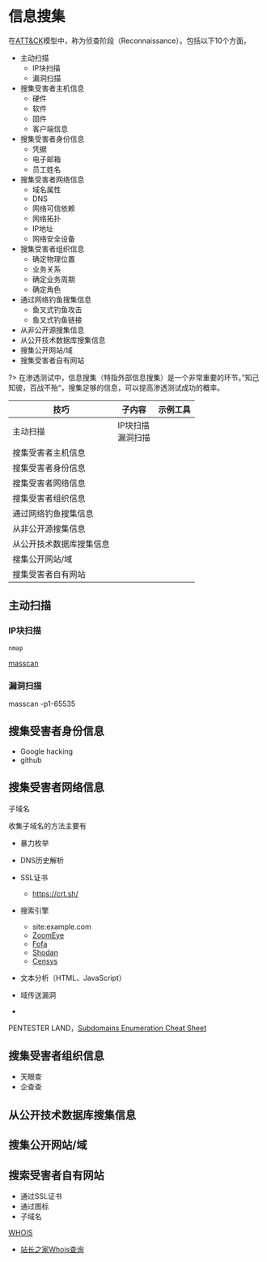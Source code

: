 # 信息搜集

在[ATT&CK](https://attack.mitre.org/)模型中，称为侦查阶段（Reconnaissance）。包括以下10个方面，

- 主动扫描
  - IP块扫描
  - 漏洞扫描
- 搜集受害者主机信息
  - 硬件
  - 软件
  - 固件
  - 客户端信息
- 搜集受害者身份信息
  - 凭据
  - 电子邮箱
  - 员工姓名
- 搜集受害者网络信息
  - 域名属性
  - DNS
  - 网络可信依赖
  - 网络拓扑
  - IP地址
  - 网络安全设备
- 搜集受害者组织信息
  - 确定物理位置
  - 业务关系
  - 确定业务周期
  - 确定角色
- 通过网络钓鱼搜集信息
  - 鱼叉式钓鱼攻击
  - 鱼叉式钓鱼链接
- 从非公开源搜集信息
- 从公开技术数据库搜集信息
- 搜集公开网站/域
- 搜集受害者自有网站

?> 在渗透测试中，信息搜集（特指外部信息搜集）是一个非常重要的环节。”知己知彼，百战不殆“，搜集足够的信息，可以提高渗透测试成功的概率。

| 技巧                     | 子内容                 | 示例工具 |
| ------------------------ | ---------------------- | -------- |
   | 主动扫描                 | IP块扫描<br />漏洞扫描 |          |
   | 搜集受害者主机信息       |                        |          |
   | 搜集受害者身份信息       |                        |          |
   | 搜集受害者网络信息       |                        |          |
   | 搜集受害者组织信息       |                        |          |
   | 通过网络钓鱼搜集信息     |                        |          |
   | 从非公开源搜集信息       |                        |          |
   | 从公开技术数据库搜集信息 |                        |          |
   | 搜集公开网站/域          |                        |          |
   | 搜集受害者自有网站       |                        |          |

## 主动扫描

### IP块扫描

`nmap`

[masscan](https://github.com/robertdavidgraham/masscan)

### 漏洞扫描

masscan -p1-65535 

## 搜集受害者身份信息

- Google hacking
- github

## 搜集受害者网络信息

子域名

收集子域名的方法主要有

- 暴力枚举
- DNS历史解析
- SSL证书
  - https://crt.sh/
- 搜索引擎
  - site:example.com
  - [ZoomEye](https://www.zoomeye.org/)
  - [Fofa](https://fofa.so/)
  - [Shodan](https://www.shodan.io/)
  - [Censys](https://search.censys.io/)
- 文本分析（HTML、JavaScript）
- 域传送漏洞

- 



PENTESTER LAND，[Subdomains Enumeration Cheat Sheet](https://pentester.land/cheatsheets/2018/11/14/subdomains-enumeration-cheatsheet.html)

## 搜集受害者组织信息

- 天眼查
- 企查查

## 从公开技术数据库搜集信息

## 搜集公开网站/域

## 搜索受害者自有网站

- 通过SSL证书
- 通过图标
- 子域名

[WHOIS](https://whois.icann.org/zh/%E5%85%B3%E4%BA%8E-whois)

- [站长之家Whois查询](https://whois.chinaz.com/)



